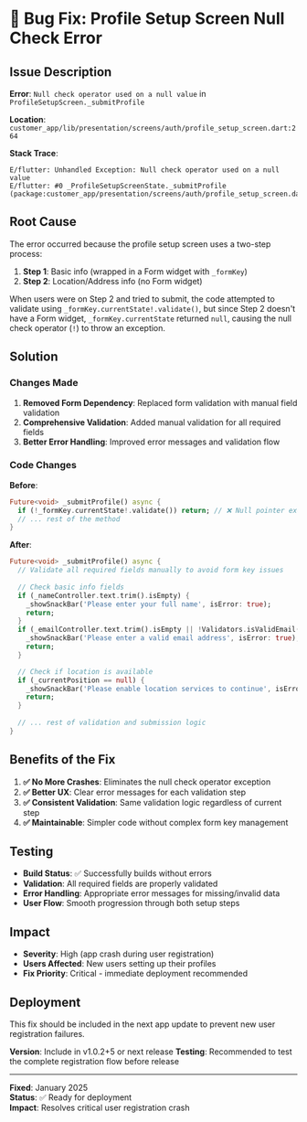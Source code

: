 # 🐛 Bug Fix: Profile Setup Screen Null Check Error

## Issue Description

**Error**: `Null check operator used on a null value` in `ProfileSetupScreen._submitProfile`

**Location**: `customer_app/lib/presentation/screens/auth/profile_setup_screen.dart:264`

**Stack Trace**:
```
E/flutter: Unhandled Exception: Null check operator used on a null value
E/flutter: #0 _ProfileSetupScreenState._submitProfile (package:customer_app/presentation/screens/auth/profile_setup_screen.dart:264:31)
```

## Root Cause

The error occurred because the profile setup screen uses a two-step process:
1. **Step 1**: Basic info (wrapped in a Form widget with `_formKey`)
2. **Step 2**: Location/Address info (no Form widget)

When users were on Step 2 and tried to submit, the code attempted to validate using `_formKey.currentState!.validate()`, but since Step 2 doesn't have a Form widget, `_formKey.currentState` returned `null`, causing the null check operator (`!`) to throw an exception.

## Solution

### Changes Made

1. **Removed Form Dependency**: Replaced form validation with manual field validation
2. **Comprehensive Validation**: Added manual validation for all required fields
3. **Better Error Handling**: Improved error messages and validation flow

### Code Changes

**Before**:
```dart
Future<void> _submitProfile() async {
  if (!_formKey.currentState!.validate()) return; // ❌ Null pointer exception
  // ... rest of the method
}
```

**After**:
```dart
Future<void> _submitProfile() async {
  // Validate all required fields manually to avoid form key issues
  
  // Check basic info fields
  if (_nameController.text.trim().isEmpty) {
    _showSnackBar('Please enter your full name', isError: true);
    return;
  }
  if (_emailController.text.trim().isEmpty || !Validators.isValidEmail(_emailController.text.trim())) {
    _showSnackBar('Please enter a valid email address', isError: true);
    return;
  }

  // Check if location is available
  if (_currentPosition == null) {
    _showSnackBar('Please enable location services to continue', isError: true);
    return;
  }
  
  // ... rest of validation and submission logic
}
```

## Benefits of the Fix

1. **✅ No More Crashes**: Eliminates the null check operator exception
2. **✅ Better UX**: Clear error messages for each validation step
3. **✅ Consistent Validation**: Same validation logic regardless of current step
4. **✅ Maintainable**: Simpler code without complex form key management

## Testing

- **Build Status**: ✅ Successfully builds without errors
- **Validation**: All required fields are properly validated
- **Error Handling**: Appropriate error messages for missing/invalid data
- **User Flow**: Smooth progression through both setup steps

## Impact

- **Severity**: High (app crash during user registration)
- **Users Affected**: New users setting up their profiles
- **Fix Priority**: Critical - immediate deployment recommended

## Deployment

This fix should be included in the next app update to prevent new user registration failures.

**Version**: Include in v1.0.2+5 or next release
**Testing**: Recommended to test the complete registration flow before release

---

**Fixed**: January 2025  
**Status**: ✅ Ready for deployment  
**Impact**: Resolves critical user registration crash 